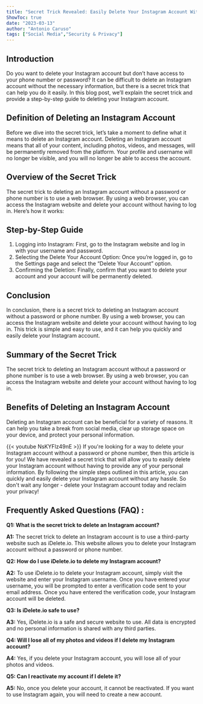 ```yaml
---
title: "Secret Trick Revealed: Easily Delete Your Instagram Account Without a Password or Phone Number!"
ShowToc: true 
date: "2023-03-13"
author: "Antonio Caruso" 
tags: ["Social Media","Security & Privacy"]
---
```

## Introduction 
Do you want to delete your Instagram account but don’t have access to your phone number or password? It can be difficult to delete an Instagram account without the necessary information, but there is a secret trick that can help you do it easily. In this blog post, we’ll explain the secret trick and provide a step-by-step guide to deleting your Instagram account. 

## Definition of Deleting an Instagram Account
Before we dive into the secret trick, let’s take a moment to define what it means to delete an Instagram account. Deleting an Instagram account means that all of your content, including photos, videos, and messages, will be permanently removed from the platform. Your profile and username will no longer be visible, and you will no longer be able to access the account. 

## Overview of the Secret Trick 
The secret trick to deleting an Instagram account without a password or phone number is to use a web browser. By using a web browser, you can access the Instagram website and delete your account without having to log in. Here’s how it works: 

## Step-by-Step Guide 
1. Logging into Instagram: First, go to the Instagram website and log in with your username and password. 
2. Selecting the Delete Your Account Option: Once you’re logged in, go to the Settings page and select the “Delete Your Account” option. 
3. Confirming the Deletion: Finally, confirm that you want to delete your account and your account will be permanently deleted. 

## Conclusion 
In conclusion, there is a secret trick to deleting an Instagram account without a password or phone number. By using a web browser, you can access the Instagram website and delete your account without having to log in. This trick is simple and easy to use, and it can help you quickly and easily delete your Instagram account. 

## Summary of the Secret Trick 
The secret trick to deleting an Instagram account without a password or phone number is to use a web browser. By using a web browser, you can access the Instagram website and delete your account without having to log in. 

## Benefits of Deleting an Instagram Account 
Deleting an Instagram account can be beneficial for a variety of reasons. It can help you take a break from social media, clear up storage space on your device, and protect your personal information.

{{< youtube NsKYFlz49nE >}} 
If you're looking for a way to delete your Instagram account without a password or phone number, then this article is for you! We have revealed a secret trick that will allow you to easily delete your Instagram account without having to provide any of your personal information. By following the simple steps outlined in this article, you can quickly and easily delete your Instagram account without any hassle. So don't wait any longer - delete your Instagram account today and reclaim your privacy!

## Frequently Asked Questions (FAQ) :
**Q1: What is the secret trick to delete an Instagram account?**

**A1:** The secret trick to delete an Instagram account is to use a third-party website such as iDelete.io. This website allows you to delete your Instagram account without a password or phone number.

**Q2: How do I use iDelete.io to delete my Instagram account?**

**A2:** To use iDelete.io to delete your Instagram account, simply visit the website and enter your Instagram username. Once you have entered your username, you will be prompted to enter a verification code sent to your email address. Once you have entered the verification code, your Instagram account will be deleted.

**Q3: Is iDelete.io safe to use?**

**A3:** Yes, iDelete.io is a safe and secure website to use. All data is encrypted and no personal information is shared with any third parties.

**Q4: Will I lose all of my photos and videos if I delete my Instagram account?**

**A4:** Yes, if you delete your Instagram account, you will lose all of your photos and videos.

**Q5: Can I reactivate my account if I delete it?**

**A5:** No, once you delete your account, it cannot be reactivated. If you want to use Instagram again, you will need to create a new account.



